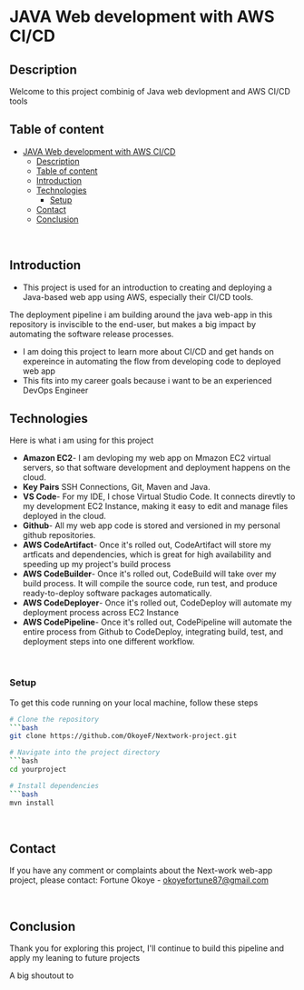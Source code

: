 # JAVA Web development with AWS CI/CD

## Description
Welcome to this project combinig of Java web devlopment and AWS CI/CD tools
<br>


## Table of content
- [JAVA Web development with AWS CI/CD](#java-web-development-with-aws-cicd)
  - [Description](#description)
  - [Table of content](#table-of-content)
  - [Introduction](#introduction)
  - [Technologies](#technologies)
    - [Setup](#setup)
  - [Contact](#contact)
  - [Conclusion](#conclusion)
  
<br>


## Introduction
- This project is used for an introduction to creating and deploying a Java-based web app using AWS, especially their CI/CD tools.
  
The deployment pipeline i am building around the java web-app in this repository is inviscible to the end-user, but makes a big impact by automating the software release processes.

- I am doing this project to learn more about CI/CD and get hands on expereince in automating the flow from developing code to deployed web app
- This fits into my career goals because i want to be an experienced DevOps Engineer


## Technologies
Here is what i am using for this project

- **Amazon EC2**- I am devloping my web app on Mmazon EC2 virtual servers, so that software development and deployment happens on the cloud.
- **Key Pairs** SSH Connections, Git, Maven and Java. 
- **VS Code**- For my IDE, I chose Virtual Studio Code. It connects direvtly to my development EC2 Instance, making it easy to edit and manage files deployed in the cloud.
- **Github**- All my web app code is stored and versioned in my personal github repositories.
- **AWS CodeArtifact**- Once it's rolled out, CodeArtifact will store my artficats and dependencies, which is great for high availability and speeding up my project's build process
- **AWS CodeBuilder**- Once it's rolled out, CodeBuild will take over my build process. It will compile the source code, run test, and produce ready-to-deploy software packages automatically.
- **AWS CodeDeployer**- Once it's rolled out, CodeDeploy will automate my deployment process across EC2 Instance
- **AWS CodePipeline**- Once it's rolled out, CodePipeline will automate the entire process from Github to CodeDeploy, integrating build, test, and deployment steps into one different workflow.


<br>



### Setup
To get this code running on your local machine, follow these steps

```sh
# Clone the repository
```bash
git clone https://github.com/OkoyeF/Nextwork-project.git

# Navigate into the project directory
```bash
cd yourproject

# Install dependencies
```bash
mvn install
```

<br>

## Contact
If you have any comment or complaints about the Next-work web-app project, please contact:
Fortune Okoye - okoyefortune87@gmail.com

<br>


## Conclusion
Thank you for exploring this project, I'll continue to build this pipeline and apply my leaning to future projects

A big shoutout to

